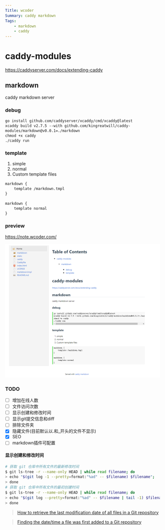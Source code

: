 ```yaml
---
Title: wcoder 
Summary: caddy markdown
Tags:
    - markdown
    - caddy
---
```


# caddy-modules

https://caddyserver.com/docs/extending-caddy

## markdown
caddy markdown server

### debug

```
go install github.com/caddyserver/xcaddy/cmd/xcaddy@latest
xcaddy build v2.7.5 --with github.com/kingreatwill/caddy-modules/markdown@v0.0.1=./markdown
chmod +x caddy
./caddy run
```

### template
1. simple
2. normal
3. Custom template files
```
markdown {
    template /markdown.tmpl
}

markdown {
    template normal
}
```

### preview

https://note.wcoder.com/

![](preview.png)

### TODO
- [ ] 增加在线人数
- [ ] 文件访问次数
- [ ] 显示创建和修改时间
- [ ] 显示git提交信息和diff
- [ ] 排除文件夹
- [x] 隐藏文件(目前默认以.和_开头的文件不显示)
- [x] SEO
- [ ] markdown插件可配置

#### 显示创建和修改时间
```bash
# 获取 git 仓库中所有文件的最新修改时间
$ git ls-tree -r --name-only HEAD | while read filename; do
> echo "$(git log -1 --pretty=format:"%ad" -- $filename) $filename";
> done
# 获取 git 仓库中所有文件的最初创建时间
$ git ls-tree -r --name-only HEAD | while read filename; do
> echo "$(git log --pretty=format:"%ad" -- $filename | tail -1) $filename";
> done
```

> [How to retrieve the last modification date of all files in a Git repository](https://serverfault.com/questions/401437/how-to-retrieve-the-last-modification-date-of-all-files-in-a-git-repository/401450#401450)

> [Finding the date/time a file was first added to a Git repository](https://stackoverflow.com/questions/2390199/finding-the-date-time-a-file-was-first-added-to-a-git-repository/2390382#2390382)